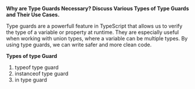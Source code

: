 
**Why are Type Guards Necessary? Discuss Various Types of Type Guards and Their Use Cases.**

Type guards are a powerfull feature in TypeScript that allows us to verify the type of a variable or property at runtime. They are especially useful when working with union types, where a variable can be  multiple types. By using type guards, we can write safer and more clean code.

**Types of type Guard**
1. typeof type guard
2. instanceof type guard
3. in type guard

